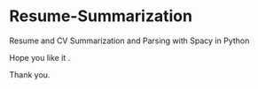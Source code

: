 # Resume-Summarization

Resume and CV Summarization and Parsing with Spacy in Python

Hope you like it .

Thank you.
